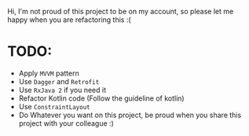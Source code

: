 Hi, I'm not proud of this project to be on my account, so please let me happy when you are refactoring this :(

# TODO:
* Apply `MVVM` pattern
* Use `Dagger` and `Retrofit` 
* Use `RxJava 2` if you need it
* Refactor Kotlin code (Follow the guideline of kotlin)
* Use `ConstraintLayout` 
* Do Whatever you want on this project, be proud when you share this project with your colleague :)  